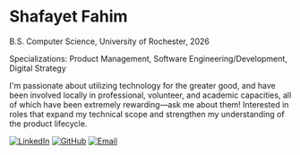 # Shafayet Fahim  
B.S. Computer Science, University of Rochester, 2026  

Specializations: Product Management, Software Engineering/Development, Digital Strategy

I'm passionate about utilizing technology for the greater good, and have been involved locally in professional, volunteer, and academic capacities, all of which have been extremely rewarding—ask me about them! Interested in roles that expand my technical scope and strengthen my understanding of the product lifecycle.

[![LinkedIn](https://img.shields.io/badge/LinkedIn-shafayetfahim-blue?style=flat-square&logo=linkedin)](https://linkedin.com/in/shafayetfahim)
 [![GitHub](https://img.shields.io/badge/GitHub-shafayetfahim-lightgrey?style=flat-square&logo=github)](https://github.com/shafayetfahim)
 [![Email](https://img.shields.io/badge/Email-shafayetfm%40gmail.com-red?style=flat-square&logo=gmail)](mailto:shafayetfm@gmail.com)
